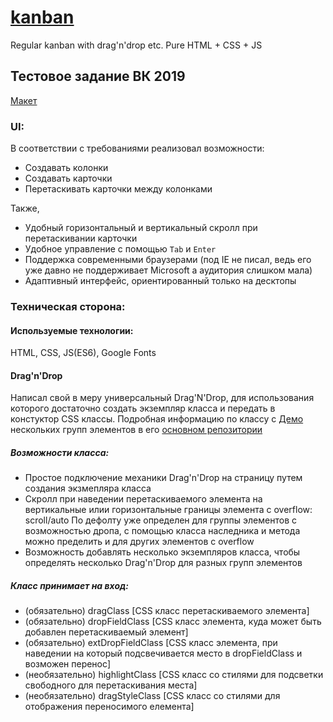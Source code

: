 # [kanban](https://subelta.github.io/kanban/)
Regular kanban with drag'n'drop etc. Pure HTML + CSS + JS


## Тестовое задание ВК 2019
[Макет](https://www.figma.com/file/GRQn8carvWJVsKJeWmIX6Pbr/Kanban?node-id=0%3A1)
### UI:
В соответствии с требованиями реализовал возможности:

+ Создавать колонки
+ Создавать карточки
+ Перетаскивать карточки между колонками

Также, 

+ Удобный горизонтальный и вертикальный скролл при перетаскивании карточки
+ Удобное управление с помощью `Tab` и `Enter`
+ Поддержка современными браузерами (под IE не писал, ведь его уже давно не поддерживает Microsoft а аудитория слишком мала)
+ Адаптивный интерфейс, ориентированный только на десктопы

### Техническая сторона:

#### Используемые технологии:
HTML, CSS, JS(ES6), Google Fonts
 
#### Drag'n'Drop 
Написал свой в меру универсальный Drag'N'Drop, для использования которого достаточно создать экземпляр класса и передать в констуктор CSS классы. Подробная информацию по классу с [Демо](https://subelta.github.io/drag-n-drop/test-multiple.html) нескольких групп элементов в его [основном репозитории](https://github.com/subelta/drag-n-drop)

##### Возможности класса:
+ Простое подключение механики Drag'n'Drop на страницу путем создания экзмепляра класса
+ Скролл при наведении перетаскиваемого элемента на вертикальные илии горизонтальные границы элемента с overflow: scroll/auto
По дефолту уже определен для группы элементов с возможностью дропа, с помощью класса наследника и метода можно пределить и для других элементов с overflow
+ Возможность добавлять несколько экземпляров класса, чтобы определять несколько Drag'n'Drop для разных групп элементов 

##### Класс принимает на вход: 
+ (обязательно) dragClass [CSS класс перетаскиваемого элемента]
+ (обязательно) dropFieldClass [CSS класс элемента, куда может быть добавлен перетаскиваемый элемент]
+ (обязательно) extDropFieldClass [CSS класс элемента, при наведении на который подсвечивается место в dropFieldClass и возможен перенос]
+ (необязательно) highlightClass [CSS класс со стилями для подсветки свободного для перетаскивания места]
+ (необязательно) dragStyleClass [CSS класс со стилями для отображения переносимого елемента]






